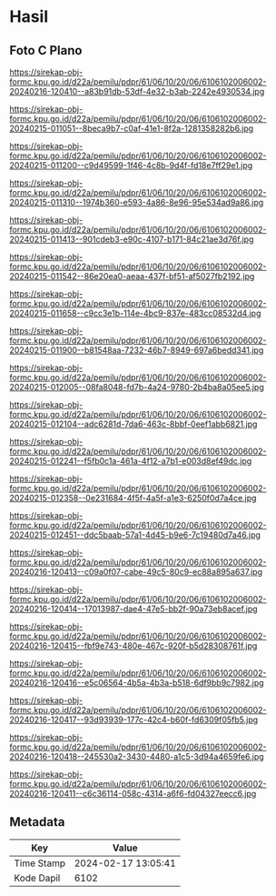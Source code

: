 # Hasil

## Foto C Plano

https://sirekap-obj-formc.kpu.go.id/d22a/pemilu/pdpr/61/06/10/20/06/6106102006002-20240216-120410--a83b91db-53df-4e32-b3ab-2242e4930534.jpg

https://sirekap-obj-formc.kpu.go.id/d22a/pemilu/pdpr/61/06/10/20/06/6106102006002-20240215-011051--8beca9b7-c0af-41e1-8f2a-1281358282b6.jpg

https://sirekap-obj-formc.kpu.go.id/d22a/pemilu/pdpr/61/06/10/20/06/6106102006002-20240215-011200--c9d49599-1f46-4c8b-9d4f-fd18e7ff29e1.jpg

https://sirekap-obj-formc.kpu.go.id/d22a/pemilu/pdpr/61/06/10/20/06/6106102006002-20240215-011310--1974b360-e593-4a86-8e96-95e534ad9a86.jpg

https://sirekap-obj-formc.kpu.go.id/d22a/pemilu/pdpr/61/06/10/20/06/6106102006002-20240215-011413--901cdeb3-e90c-4107-b171-84c21ae3d76f.jpg

https://sirekap-obj-formc.kpu.go.id/d22a/pemilu/pdpr/61/06/10/20/06/6106102006002-20240215-011542--86e20ea0-aeaa-437f-bf51-af5027fb2192.jpg

https://sirekap-obj-formc.kpu.go.id/d22a/pemilu/pdpr/61/06/10/20/06/6106102006002-20240215-011658--c9cc3e1b-114e-4bc9-837e-483cc08532d4.jpg

https://sirekap-obj-formc.kpu.go.id/d22a/pemilu/pdpr/61/06/10/20/06/6106102006002-20240215-011900--b81548aa-7232-46b7-8949-697a6bedd341.jpg

https://sirekap-obj-formc.kpu.go.id/d22a/pemilu/pdpr/61/06/10/20/06/6106102006002-20240215-012005--08fa8048-fd7b-4a24-9780-2b4ba8a05ee5.jpg

https://sirekap-obj-formc.kpu.go.id/d22a/pemilu/pdpr/61/06/10/20/06/6106102006002-20240215-012104--adc6281d-7da6-463c-8bbf-0eef1abb6821.jpg

https://sirekap-obj-formc.kpu.go.id/d22a/pemilu/pdpr/61/06/10/20/06/6106102006002-20240215-012241--f5fb0c1a-461a-4f12-a7b1-e003d8ef49dc.jpg

https://sirekap-obj-formc.kpu.go.id/d22a/pemilu/pdpr/61/06/10/20/06/6106102006002-20240215-012358--0e231684-4f5f-4a5f-a1e3-6250f0d7a4ce.jpg

https://sirekap-obj-formc.kpu.go.id/d22a/pemilu/pdpr/61/06/10/20/06/6106102006002-20240215-012451--ddc5baab-57a1-4d45-b9e6-7c19480d7a46.jpg

https://sirekap-obj-formc.kpu.go.id/d22a/pemilu/pdpr/61/06/10/20/06/6106102006002-20240216-120413--c09a0f07-cabe-49c5-80c9-ec88a895a637.jpg

https://sirekap-obj-formc.kpu.go.id/d22a/pemilu/pdpr/61/06/10/20/06/6106102006002-20240216-120414--17013987-dae4-47e5-bb2f-90a73eb8acef.jpg

https://sirekap-obj-formc.kpu.go.id/d22a/pemilu/pdpr/61/06/10/20/06/6106102006002-20240216-120415--fbf9e743-480e-467c-920f-b5d28308761f.jpg

https://sirekap-obj-formc.kpu.go.id/d22a/pemilu/pdpr/61/06/10/20/06/6106102006002-20240216-120416--e5c06564-4b5a-4b3a-b518-6df9bb9c7982.jpg

https://sirekap-obj-formc.kpu.go.id/d22a/pemilu/pdpr/61/06/10/20/06/6106102006002-20240216-120417--93d93939-177c-42c4-b60f-fd6309f05fb5.jpg

https://sirekap-obj-formc.kpu.go.id/d22a/pemilu/pdpr/61/06/10/20/06/6106102006002-20240216-120418--245530a2-3430-4480-a1c5-3d94a4659fe6.jpg

https://sirekap-obj-formc.kpu.go.id/d22a/pemilu/pdpr/61/06/10/20/06/6106102006002-20240216-120411--c6c36114-058c-4314-a6f6-fd04327eecc6.jpg


## Metadata

| Key        | Value               |
| ---------- | ------------------- |
| Time Stamp | 2024-02-17 13:05:41 |
| Kode Dapil | 6102                |



